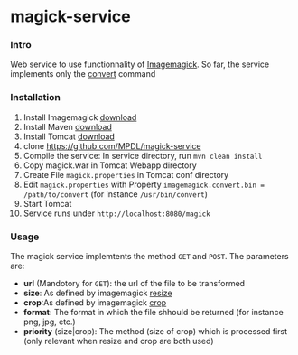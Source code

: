 magick-service
==============

### Intro
Web service to use functionnality of [Imagemagick](http://www.imagemagick.org/). So far, the service implements only the [convert](http://www.imagemagick.org/script/convert.php) command

### Installation

1. Install Imagemagick [download](http://www.imagemagick.org/script/binary-releases.php)
2. Install Maven [download](http://maven.apache.org/download.cgi)
3. Install Tomcat [download](http://maven.apache.org/download.cgi)
4. clone https://github.com/MPDL/magick-service
5. Compile the service: In service directory, run `mvn clean install`
6. Copy magick.war in Tomcat Webapp directory
7. Create File `magick.properties` in Tomcat conf directory
8. Edit `magick.properties` with Property `imagemagick.convert.bin = /path/to/convert` (for instance `/usr/bin/convert`)
9. Start Tomcat
10. Service runs under `http://localhost:8080/magick`

### Usage
The magick service implemtents the method `GET` and `POST`. The parameters are:
- **url** (Mandotory for `GET`): the url of the file to be transformed
- **size**: As defined by imagemagick [resize](http://www.imagemagick.org/script/command-line-options.php#resize)
- **crop**:As defined by imagemagick [crop](http://www.imagemagick.org/script/command-line-options.php#crop)
- **format**: The format in which the file shhould be returned (for instance png, jpg, etc.)
- **priority** (size|crop): The method (size of crop) which is processed first (only relevant when resize and crop are both used)


 
